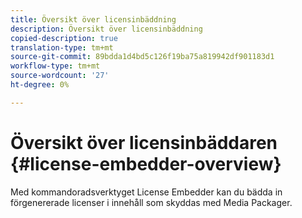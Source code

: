 ```yaml
---
title: Översikt över licensinbäddning
description: Översikt över licensinbäddning
copied-description: true
translation-type: tm+mt
source-git-commit: 89bdda1d4bd5c126f19ba75a819942df901183d1
workflow-type: tm+mt
source-wordcount: '27'
ht-degree: 0%

---
```



# Översikt över licensinbäddaren {#license-embedder-overview}

Med kommandoradsverktyget License Embedder kan du bädda in förgenererade licenser i innehåll som skyddas med Media Packager.
